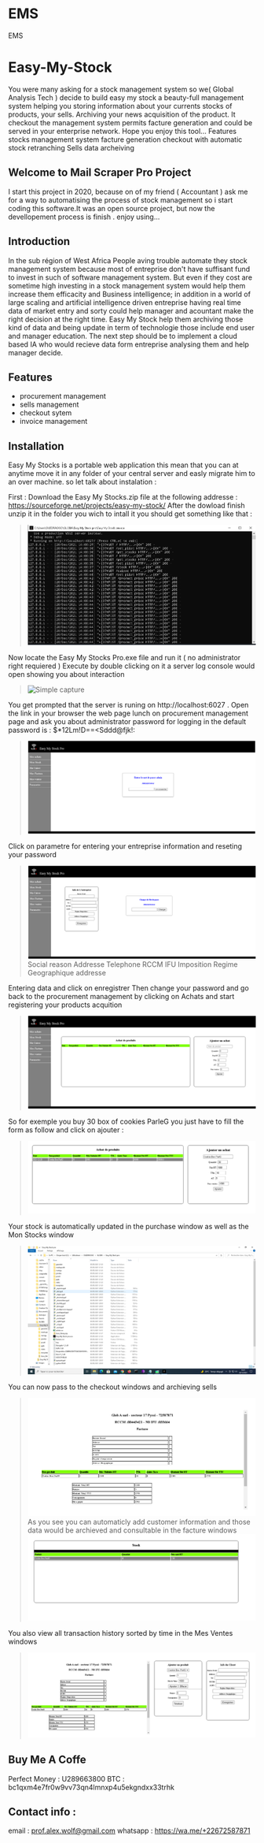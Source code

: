 # EMS
EMS

# Easy-My-Stock

  You were many asking for a stock management system so we( Global Analysis Tech ) decide to build easy my stock a beauty-full management system helping you storing information about your currents stocks of products, your sells.  Archiving your news acquisition of the product. It checkout the management system permits facture generation and could be served in your enterprise network.  Hope you enjoy this tool...  Features stocks management system facture generation checkout with automatic stock retranching Sells data archeiving

## Welcome to Mail Scraper Pro Project

  I start this project in 2020, because on of my friend ( Accountant ) ask me for a way to automatising the process of stock management so i start coding this software.It was an open source project, but now the devellopement process is finish . enjoy using...

## Introduction

  In the sub région of West Africa People aving trouble automate they stock management system because most of entreprise don't have suffisant fund to invest in such of software management system. But even if they cost are sometime high investing in a stock management system would help them increase them efficacity and Business intelligence; in addition in a world of large scaling and artificial intelligence driven entreprise having real time data of market entry and sorty could help manager and acountant make the right decision at the right time. Easy My Stock help them archiving those kind of data and being update in term of technologie those include end user and manager education. The next step should be to implement a cloud based IA who would recieve data form entreprise analysing them and help manager decide.

## Features

- procurement management
- sells management
- checkout sytem
- invoice management

## Installation

  Easy My Stocks is a portable web application this mean that you can at anytime move it in any folder of your central server and easly migrate him to an over machine.
so let talk about instalation :

First : Download the Easy My Stocks.zip file at the following addresse : https://sourceforge.net/projects/easy-my-stock/
  After the dowload finish unzip it in the folder you wich to intall it you should get something like that :
  > ![Simple capture](wiki_1.PNG)

Now locate the Easy My Stocks Pro.exe file and run it ( no administrator right requiered )
  Execute by double clicking on it a server log console would open showing you about interaction 
  > ![Simple capture](wiki_2.PNG)
  
You get prompted that the server is runing on http://localhost:6027 . Open the link in your browser the web page lunch on procurement management page and ask you about administrator password for logging in the default password is : $*12Lm!D==<Sddd@fjk!:
 > ![Simple capture](wikimage/esay_s1.PNG)

Click on parametre for entering your entreprise information and reseting your password 
> ![Simple capture](wikimage/esay_s7.PNG)
> Social reason
> Addresse
> Telephone
> RCCM
> IFU
> Imposition Regime
> Geographique addresse

Entering data and click on enregistrer
Then change your password and go back to the procurement management by clicking on Achats and start registering your products acquition
> ![Simple capture](wikimage/esay_s2.PNG)

So for exemple you buy 30 box of cookies ParleG you just have to fill the form as follow and click on ajouter :
> ![Simple capture](https://github.com//PX374/Easy-My-Stock/blob/main/Nouvel%20Achat.PNG?raw=true)

Your stock is automatically updated in the purchase window as well as the Mon Stocks window
> ![Simple capture](stock%20update.PNG)

You can now pass to the checkout windows and archieving sells
> ![Simple capture](facture.PNG)
> As you see you can automaticly add customer information and those data would be archieved and consultable in the facture windows
> ![Simple capture](facture2.PNG)

You also view all transaction history sorted by time in the Mes Ventes windows
> ![Simple capture](Transaction.PNG)

## Buy Me A Coffe
Perfect Money : U289663800
BTC : bc1qxm4e7fr0w9vv73qn4lmnxp4u5ekgndxx33trhk

## Contact info :
email : prof.alex.wolf@gmail.com 
whatsapp : https://wa.me/+22672587871

